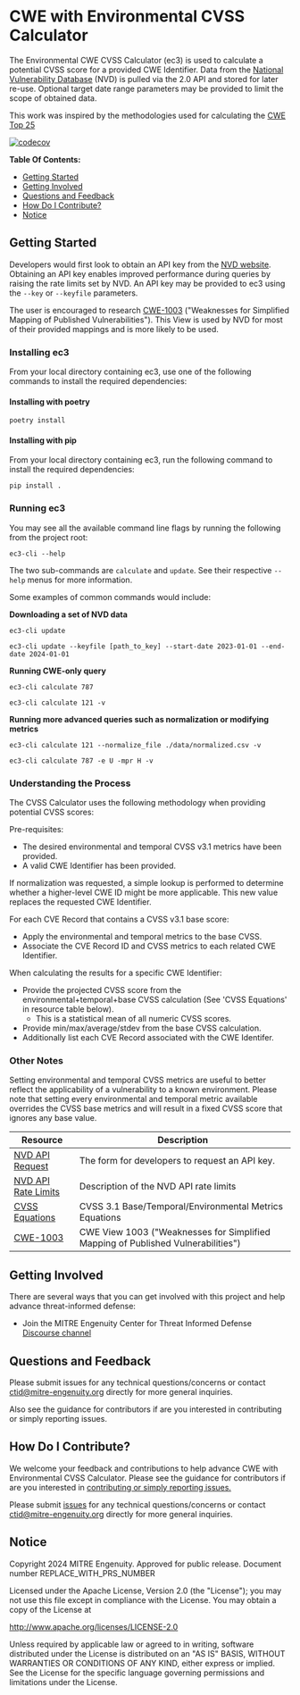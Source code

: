 # CWE with Environmental CVSS Calculator

The Environmental CWE CVSS Calculator (ec3) is used to calculate a potential CVSS score
for a provided CWE
Identifier. Data from the [National Vulnerability Database](https://nvd.nist.gov/) (NVD)
is pulled via the 2.0 API and
stored for later re-use. Optional target date range parameters may be provided to limit
the scope of obtained data.

This work was inspired by the methodologies used for calculating the
[CWE Top 25](https://cwe.mitre.org/top25/archive/2023/2023_methodology.html)

[![codecov](https://codecov.io/gh/center-for-threat-informed-defense/cwe-calculator/graph/badge.svg?token=3RTp6e74Oh)](https://codecov.io/gh/center-for-threat-informed-defense/cwe-calculator)

**Table Of Contents:**

- [Getting Started](#getting-started)
- [Getting Involved](#getting-involved)
- [Questions and Feedback](#questions-and-feedback)
- [How Do I Contribute?](#how-do-i-contribute)
- [Notice](#notice)

## Getting Started

Developers would first look to obtain an API key from
the [NVD website](https://nvd.nist.gov/developers/request-an-api-key).
Obtaining an API key enables improved performance during queries by raising the rate
limits set by NVD.
An API key may be provided to ec3 using the `--key` or `--keyfile` parameters.

The user is encouraged to
research [CWE-1003](https://cwe.mitre.org/data/definitions/1003.html)
("Weaknesses for Simplified Mapping of Published Vulnerabilities"). This View is used by
NVD for most of their
provided mappings and is more likely to be used.

### Installing ec3

From your local directory containing ec3, use one of the following commands to install
the required dependencies:

#### Installing with poetry

`poetry install`

#### Installing with pip

From your local directory containing ec3, run the following command to install the
required dependencies:

`pip install .`

### Running ec3

You may see all the available command line flags by running the following from the
project root:

`ec3-cli --help`

The two sub-commands are `calculate` and `update`. See their respective `--help` menus
for more information.

Some examples of common commands would include:

**Downloading a set of NVD data**

`ec3-cli update`

`ec3-cli update --keyfile [path_to_key] --start-date 2023-01-01 --end-date 2024-01-01`

**Running CWE-only query**

`ec3-cli calculate 787`

`ec3-cli calculate 121 -v`

**Running more advanced queries such as normalization or modifying metrics**

`ec3-cli calculate 121 --normalize_file ./data/normalized.csv -v`

`ec3-cli calculate 787 -e U -mpr H -v`

### Understanding the Process

The CVSS Calculator uses the following methodology when providing potential CVSS scores:

Pre-requisites:

- The desired environmental and temporal CVSS v3.1 metrics have been
  provided.
- A valid CWE Identifier has been provided.

If normalization was requested, a simple lookup is performed to determine whether a
higher-level CWE ID might be more applicable. This new value replaces the requested CWE
Identifier.

For each CVE Record that contains a CVSS v3.1 base score:

- Apply the environmental and temporal metrics to the base CVSS.
- Associate the CVE Record ID and CVSS metrics to each related CWE Identifier.

When calculating the results for a specific CWE Identifier:

- Provide the projected CVSS score from the environmental+temporal+base CVSS
  calculation (See 'CVSS Equations' in resource table below).
    - This is a statistical mean of all numeric CVSS scores.
- Provide min/max/average/stdev from the base CVSS calculation.
- Additionally list each CVE Record associated with the CWE Identifer.

### Other Notes

Setting environmental and temporal CVSS metrics are useful to better reflect the
applicability of a vulnerability to a known environment. Please note that setting every
environmental and temporal metric available overrides the CVSS base metrics and will
result in a fixed CVSS score that ignores any base value.

| Resource                                                                                     | Description                                                                      |
|----------------------------------------------------------------------------------------------|----------------------------------------------------------------------------------|
| [NVD API Request](https://nvd.nist.gov/developers/request-an-api-key)                        | The form for developers to request an API key.                                   |
| [NVD API Rate Limits](https://nvd.nist.gov/developers/start-here#divRateLimits)              | Description of the NVD API rate limits                                           |
| [CVSS Equations](https://www.first.org/cvss/v3.1/specification-document#CVSS-v3-1-Equations) | CVSS 3.1 Base/Temporal/Environmental Metrics Equations                           |
| [CWE-1003](https://cwe.mitre.org/data/definitions/1003.html)                                 | CWE View 1003 ("Weaknesses for Simplified Mapping of Published Vulnerabilities") |

## Getting Involved

There are several ways that you can get involved with this project and help
advance threat-informed defense:

- Join the MITRE Engenuity Center for Threat Informed
  Defense [Discourse channel](https://center-for-threat-informed-defense.discourse.group/)

## Questions and Feedback

Please submit issues for any technical questions/concerns or contact
[ctid@mitre-engenuity.org](mailto:ctid@mitre-engenuity.org?subject=Question%20about%20cwe-calculator)
directly for more general inquiries.

Also see the guidance for contributors if are you interested in contributing or simply
reporting issues.

## How Do I Contribute?

We welcome your feedback and contributions to help advance
CWE with Environmental CVSS Calculator. Please see the guidance for contributors if are
you
interested in [contributing or simply reporting issues.](/CONTRIBUTING.md)

Please submit
[issues](https://github.com/center-for-threat-informed-defense/cwe-calculator/issues)
for
any technical questions/concerns or contact
[ctid@mitre-engenuity.org](mailto:ctid@mitre-engenuity.org?subject=subject=Question%20about%20cwe-calculator)
directly for more general inquiries.

## Notice

<!-- TODO Add PRS prior to publication. -->

Copyright 2024 MITRE Engenuity. Approved for public release. Document number
REPLACE_WITH_PRS_NUMBER

Licensed under the Apache License, Version 2.0 (the "License"); you may not use this
file except in compliance with the License. You may obtain a copy of the License at

http://www.apache.org/licenses/LICENSE-2.0

Unless required by applicable law or agreed to in writing, software distributed under
the License is distributed on an "AS IS" BASIS, WITHOUT WARRANTIES OR CONDITIONS OF ANY
KIND, either express or implied. See the License for the specific language governing
permissions and limitations under the License.
